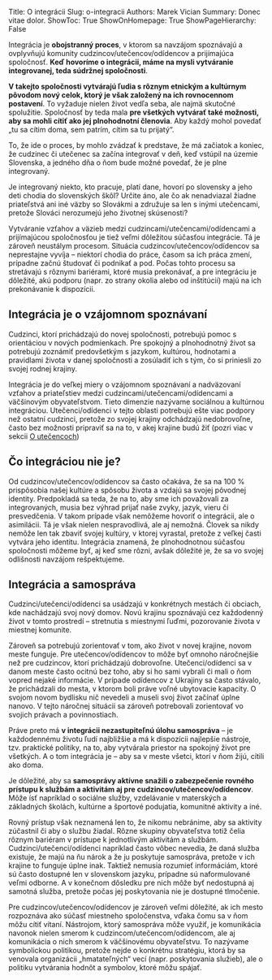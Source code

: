 Title: O integrácii
Slug: o-integracii
Authors: Marek Vician
Summary: Donec vitae dolor.
ShowToc: True
ShowOnHomepage: True
ShowPageHierarchy: False

Integrácia je **obojstranný proces**, v ktorom sa navzájom spoznávajú a ovplyvňujú komunity cudzincov/utečencov/odídencov a prijímajúca spoločnosť. **Keď hovoríme o integrácii, máme na mysli vytváranie integrovanej, teda súdržnej spoločnosti**.

**V takejto spoločnosti vytvárajú ľudia s rôznym etnickým a kultúrnym pôvodom nový celok, ktorý je však založený na ich rovnocennom postavení**. To vyžaduje nielen život vedľa seba, ale najmä skutočné spolužitie. Spoločnosť by teda mala **pre všetkých vytvárať také možnosti, aby sa mohli cítiť ako jej plnohodnotní členovia**. Aby každý mohol povedať „tu sa cítim doma, sem patrím, cítim sa tu prijatý“.

To, že ide o proces, by mohlo zvádzať k predstave, že má začiatok a koniec, že cudzinec či utečenec sa začína integrovať v deň, keď vstúpil na územie Slovenska, a jedného dňa o ňom bude možné povedať, že je plne integrovaný.

Je integrovaný niekto, kto pracuje, platí dane, hovorí po slovensky a jeho deti chodia do slovenských škôl? Určite áno, ale čo ak nenadviazal žiadne priateľstvá ani iné väzby so Slovákmi a združuje sa len s inými utečencami, pretože Slováci nerozumejú jeho životnej skúsenosti?

Vytváranie vzťahov a väzieb medzi cudzincami/utečencami/odídencami a prijímajúcou spoločnosťou je tiež veľmi dôležitou súčasťou integrácie. Tá je zároveň neustálym procesom. Situácia cudzincov/utečencov/odídencov sa neprestajne vyvíja – niektorí chodia do práce, časom sa ich práca zmení, prípadne začnú študovať či podnikať a pod. Počas tohto procesu sa stretávajú s rôznymi bariérami, ktoré musia prekonávať, a pre integráciu je dôležité, akú podporu (napr. zo strany okolia alebo od inštitúcií) majú na ich prekonávanie k dispozícii.

## Integrácia je o vzájomnom spoznávaní

Cudzinci, ktorí prichádzajú do novej spoločnosti, potrebujú pomoc s orientáciou v nových podmienkach. Pre spokojný a plnohodnotný život sa potrebujú zoznámiť predovšetkým s jazykom, kultúrou, hodnotami a pravidlami života v danej spoločnosti a zosúladiť ich s tým, čo si priniesli zo svojej rodnej krajiny.

Integrácia je do veľkej miery o vzájomnom spoznávaní a nadväzovaní vzťahov a priateľstiev medzi cudzincami/utečencami/odídencami a väčšinovým obyvateľstvom. Tieto dimenzie nazývame sociálnou a kultúrnou integráciou. Utečenci/odídenci v tejto oblasti potrebujú ešte viac podpory než ostatní cudzinci, pretože zo svojej krajiny odchádzajú nedobrovoľne, často bez možnosti pripraviť sa na to, v akej krajine budú žiť (pozri viac v sekcii [O utečencoch](/o-utecencoch))

## Čo integráciou nie je?

Od cudzincov/utečencov/odídencov sa často očakáva, že sa na 100 % prispôsobia našej kultúre a spôsobu života a vzdajú sa svojej pôvodnej identity. Predpokladá sa teda, že na to, aby sme ich považovali za integrovaných, musia bez výhrad prijať naše zvyky, jazyk, vieru či presvedčenia. V takom prípade však nemôžeme hovoriť o integrácii, ale o asimilácii. Tá je však nielen nespravodlivá, ale aj nemožná. Človek sa nikdy nemôže len tak zbaviť svojej kultúry, v ktorej vyrastal, pretože z veľkej časti vytvára jeho identitu. Integrácia znamená, že plnohodnotnou súčasťou spoločnosti môžeme byť, aj keď sme rôzni, avšak dôležité je, že sa vo svojej odlišnosti navzájom rešpektujeme.

## Integrácia a samospráva

Cudzinci/utečenci/odídenci sa usádzajú v konkrétnych mestách či obciach, kde nachádzajú svoj nový domov. Novú krajinu spoznávajú cez každodenný život v tomto prostredí – stretnutia s miestnymi ľuďmi, pozorovanie života v miestnej komunite.

Zároveň sa potrebujú zorientovať v tom, ako život v novej krajine, novom meste funguje. Pre utečencov/odídencov to môže byť omnoho náročnejšie než pre cudzincov, ktorí prichádzajú dobrovoľne. Utečenci/odídenci sa v danom meste často ocitnú bez toho, aby si ho sami vybrali či mali o ňom vopred nejaké informácie. V prípade odídencov z Ukrajiny sa často stávalo, že prichádzali do mesta, v ktorom boli práve voľné ubytovacie kapacity. O svojom novom bydlisku nič nevedeli a museli svoj život začínať úplne nanovo. V tejto náročnej situácii sa zároveň potrebovali zorientovať vo svojich právach a povinnostiach.

Práve preto má **v integrácii nezastupiteľnú úlohu samospráva** – je každodennému životu ľudí najbližšie a má k dispozícii najlepšie nástroje, tzv. praktické politiky, na to, aby vytvárala priestor na spokojný život pre všetkých. A o tom integrácia je – aby sa v meste všetci, ktorí v ňom žijú, cítili ako doma. 

Je dôležité, aby sa **samosprávy aktívne snažili o zabezpečenie rovného prístupu k službám a aktivitám aj pre cudzincov/utečencov/odídencov**. Môže ísť napríklad o sociálne služby, vzdelávanie v materských a základných školách, kultúrne a športové podujatia, komunitné aktivity a iné. 

Rovný prístup však neznamená len to, že nikomu nebránime, aby sa aktivity zúčastnil či aby o službu žiadal. Rôzne skupiny obyvateľstva totiž čelia rôznym bariéram v prístupe k jednotlivým aktivitám a službám. Cudzinci/utečenci/odídenci napríklad často vôbec nevedia, že daná služba existuje, že majú na ňu nárok a že ju poskytuje samospráva, pretože v ich krajine to funguje úplne inak. Taktiež nemusia rozumieť informáciám, ktoré sú často dostupné len v slovenskom jazyku, prípadne sú naformulované veľmi odborne. A v konečnom dôsledku pre nich môže byť nedostupná aj samotná služba, pretože počas jej poskytovania nie je dostupné tlmočenie.

Pre cudzincov/utečencov/odídencov je zároveň veľmi dôležité, ak ich mesto rozpoznáva ako súčasť miestneho spoločenstva, vďaka čomu sa v ňom môžu cítiť vítaní. Nástrojom, ktorý samospráva môže využiť, je komunikácia navonok nielen smerom k cudzincom/utečencom/odídencom, ale aj komunikácia o nich smerom k väčšinovému obyvateľstvu. To nazývame symbolickou politikou, pretože nejde o konkrétnu stratégiu, ktorá by sa venovala organizácii „hmatateľných“ vecí (napr. poskytovania služieb), ale o politiku vytvárania hodnôt a symbolov, ktoré môžu spájať.
























